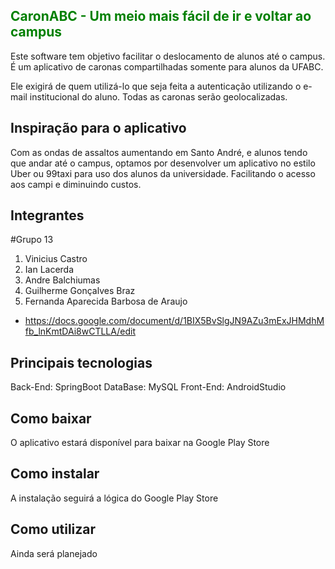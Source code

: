  <h2 style="color: green">CaronABC - Um meio mais fácil de ir e voltar  ao campus</h2>

Este software tem objetivo facilitar o deslocamento de alunos até o campus. É um aplicativo de caronas compartilhadas somente para alunos da UFABC.

Ele exigirá de quem utilizá-lo que seja feita a autenticação utilizando o e-mail institucional do aluno. Todas as caronas serão geolocalizadas.


<h2>Inspiração para o aplicativo</h2>

Com as ondas de assaltos aumentando em Santo André, e alunos tendo que andar até o campus, optamos por desenvolver um aplicativo no estilo Uber ou 99taxi para uso dos alunos da universidade. Facilitando o acesso aos campi e diminuindo custos.

<h2>Integrantes</h2>

#Grupo 13
1. Vinicius Castro
1. Ian Lacerda
1. Andre Balchiumas
1. Guilherme Gonçalves Braz
1. Fernanda Aparecida Barbosa de Araujo

* https://docs.google.com/document/d/1BIX5BvSlgJN9AZu3mExJHMdhMfb_lnKmtDAi8wCTLLA/edit

<h2>Principais tecnologias</h2>

Back-End: SpringBoot
DataBase: MySQL
Front-End: AndroidStudio

<h2>Como baixar</h2>

O aplicativo estará disponível para baixar na Google Play Store

<h2>Como instalar</h2>

A instalação seguirá a lógica do Google Play Store

<h2>Como utilizar</h2>

Ainda será planejado
